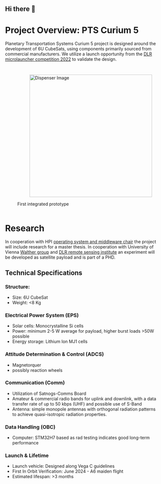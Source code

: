 ## Hi there 👋

<!--
🙋‍♀️ A short introduction - Building a 6U cubesat
🌈 Contribution guidelines - Contributers must be invited to the Organisation
👩‍💻 Useful resources - Docs are in the docs repository of the organisation - We use Obsidian for rendering
-->

# Project Overview: PTS Curium 5

Planetary Transportation Systems Curium 5 project is designed around the development of 6U CubeSats, using components primarily sourced from commercial manufacturers. We utilize a launch opportunity from the [DLR microlauncher competition 2022](https://www.dlr.de/en/latest/news/2022/02/20220620_go-ahead-for-second-round-of-microlauncher-payload-competition) to validate the design.


<div style="display: flex; justify-content: space-evenly;">
   <figure>
  <figure>
    <img src="https://github.com/Curium-Five/.github/assets/4999364/a55bb013-2740-49e6-a685-60fcc72acb61" alt="Dispenser Image" width="400">
  </figure>
     <figcaption>First integrated prototype</figcaption>
  </figure>
</div>


# Research

In cooperation with HPI [operating system and middleware chair](https://osm.hpi.de) the project will include research for a master thesis.
In cooperation with University of Vienna [Walther group](https://walther.quantum.at) and [DLR remote sensing institute](https://www.dlr.de/eoc/en/desktopdefault.aspx/tabid-5279/8913_read-16239/) an experiment will be developed as satellite payload and is part of a PHD. 

## Technical Specifications


### Structure:
- Size: 6U CubeSat
- Weight: <8 Kg

### Electrical Power System (EPS)
- Solar cells: Monocrystalline Si cells
- Power: minimum 2-5 W average for payload, higher burst loads >50W possible
- Energy storage: Lithium Ion MJ1 cells

### Attitude Determination & Control (ADCS)
- Magnetorquer
- possibly reaction wheels

### Communication (Comm)
- Utilization of Satnogs-Comms Board
- Amateur & commercial radio bands for uplink and downlink, with a data transfer rate of up to 50 kbps (UHF) and possible use of S-Band
- Antenna: simple monopole antennas with orthogonal radiation patterns to achieve quasi-isotropic radiation properties.

### Data Handling (OBC)
- Computer: STM32H7 based as rad testing indicates good long-term performance

### Launch & Lifetime
- Launch vehicle: Designed along Vega C guidelines
- First In Orbit Verification: June 2024 - A6 maiden flight
- Estimated lifespan: >3 months

